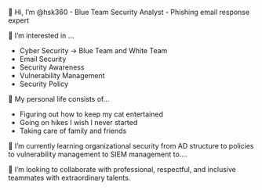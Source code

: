 👋 Hi, I’m @hsk360 - Blue Team Security Analyst - Phishing email response expert

👀 I’m interested in ...
-    Cyber Security -> Blue Team and White Team
-    Email Security
-    Security Awareness
-    Vulnerability Management
-    Security Policy 
    
:woman: My personal life consists of...
-    Figuring out how to keep my cat entertained
-    Going on hikes I wish I never started
-    Taking care of family and friends
  
 🌱 I’m currently learning organizational security from AD structure to policies to vulnerability management to SIEM management to....
 
 💞️ I’m looking to collaborate with professional, respectful, and inclusive teammates with extraordinary talents.


<!---
hsk360/hsk360 is a ✨ special ✨ repository because its `README.md` (this file) appears on your GitHub profile.
You can click the Preview link to take a look at your changes.
--->

